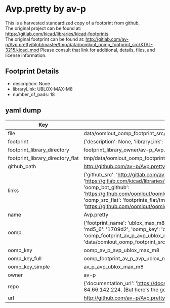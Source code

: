 # Avp.pretty by av-p  
This is a harvested standardized copy of a footprint from github.  
The original project can be found at:  
https://gitlab.com/kicad/libraries/kicad-footprints  
The original footprint can be found at:
http://gitlab.com/av-p/Avp.pretty/blob/master/tmp/data/oomlout_oomp_footprint_src/XTAL-3215.kicad_mod
Please consult that link for additional, details, files, and license information.  
## Footprint Details
* description: None  
* libraryLink: UBLOX-MAX-M8  
* number_of_pads: 18  
## yaml dump  
| Key | Value |  
| --- | --- |  
| file | data/oomlout_oomp_footprint_src/Avp.pretty/UBLOX-MAX-M8.kicad_mod |  
| footprint | {'description': None, 'libraryLink': 'UBLOX-MAX-M8', 'number_of_pads': 18} |  
| footprint_library_directory | footprint_library_owner/av-p_Avp.pretty |  
| footprint_library_directory_flat | tmp/data/oomlout_oomp_footprint_src/footprints_flat/av_p_avp_ublox_max_m8/working |  
| github_path | http://github.com/av-p/Avp.pretty/blob/master/tmp/data/oomlout_oomp_footprint_src/UBLOX-MAX-M8.kicad_mod |  
| links | {'github_src': 'http://gitlab.com/av-p/Avp.pretty/blob/master/tmp/data/oomlout_oomp_footprint_src/XTAL-3215.kicad_mod', 'github_src_repo': 'https://gitlab.com/kicad/libraries/kicad-footprints', 'oomp_bot': 'tmp/data/oomlout_oomp_footprint_src/footprints/av_p_avp_ublox_max_m8/working', 'oomp_bot_github': 'https://github.com/oomlout/oomlout_oomp_footprint_bot/tree/main/tmp/data/oomlout_oomp_footprint_src/footprints/av_p_avp_ublox_max_m8/working', 'oomp_src_flat': 'footprints_flat/tmp/data/oomlout_oomp_footprint_src/footprints_flat/av_p_avp_ublox_max_m8/working', 'oomp_src_flat_github': 'https://github.com/oomlout/oomlout_oomp_footprint_src/tree/main/tmp/data/oomlout_oomp_footprint_src/footprints_flat/av_p_avp_ublox_max_m8/working'} |  
| name | Avp.pretty |  
| oomp | {'footprint_name': 'ublox_max_m8', 'library_name': 'avp', 'md5': '1709d2327c5dd280ba66f615a3273dc1', 'md5_10': '1709d2327c', 'md5_5': '1709d', 'md5_6': '1709d2', 'oomp_key': 'oomp_av_p_avp_ublox_max_m8', 'oomp_key_extra': 'oomp_footprint_av_p_avp_ublox_max_m8', 'oomp_key_full': 'oomp_footprint_av_p_avp_ublox_max_m8_1709d2', 'oomp_key_simple': 'av_p_avp_ublox_max_m8', 'original_filename': 'data/oomlout_oomp_footprint_src/Avp.pretty/UBLOX-MAX-M8.kicad_mod', 'owner_name': 'av_p'} |  
| oomp_key | oomp_av_p_avp_ublox_max_m8 |  
| oomp_key_full | oomp_footprint_av_p_avp_ublox_max_m8 |  
| oomp_key_simple | av_p_avp_ublox_max_m8 |  
| owner | av-p |  
| repo | {'documentation_url': 'https://docs.github.com/rest/overview/resources-in-the-rest-api#rate-limiting', 'message': "API rate limit exceeded for 84.66.142.224. (But here's the good news: Authenticated requests get a higher rate limit. Check out the documentation for more details.)"} |  
| url | http://github.com/av-p/Avp.pretty |  

